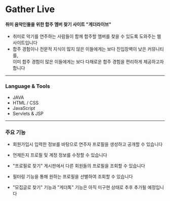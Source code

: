 
# Gather Live
#### 취미 음악인들을 위한 합주 멤버 찾기 사이트 "게더라이브"

- 취미로 악기를 연주하는 사람들이 함께 합주할 멤버를 찾을 수 있도록 도와주는 웹사이트입니다
- 합주 경험이나 전문적 지식이 많지 않은 이들에게는 보다 진입장벽이 낮은 커뮤니티를, <br>
  이미 합주 경험이 많은 이들에게는 보다 다채로운 합주 경험을 편리하게 제공하고자 합니다

---

### Language & Tools
- JAVA
- HTML / CSS
- JavaScript
- Servlets & JSP

---

### 주요 기능
- 회원가입시 입력한 정보를 바탕으로 연주자 프로필을 생성하고 공개할 수 있습니다
- 언제든지 프로필 및 계정 정보를 수정할 수 있습니다
- "프로필로 찾기" 게시판에서 다른 회원들의 프로필을 조회할 수 있습니다
- 필터링 기능을 통해 원하는 프로필을 선별하여 조회할 수 있습니다

- "모집글로 찾기" 기능과 "게더톡" 기능은 아직 미구현 상태로 추후 추가될 예정입니다




